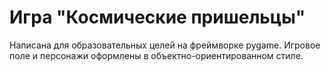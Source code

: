 # Игра "Космические пришельцы"

Написана для образовательных целей на фреймворке pygame. Игровое поле и персонажи оформлены в объектно-ориентированном стиле.

